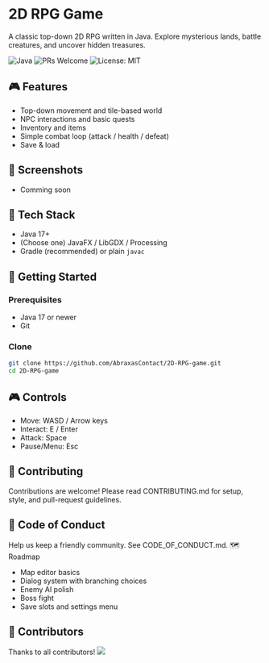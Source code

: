 # 2D RPG Game 
A classic top-down 2D RPG written in Java. Explore mysterious lands, battle creatures, and uncover hidden treasures.

<!-- Optional badges (remove if you don't want them) -->
![Java](https://img.shields.io/badge/Java-17%2B-informational)
![PRs Welcome](https://img.shields.io/badge/PRs-welcome-brightgreen)
![License: MIT](https://img.shields.io/badge/License-MIT-lightgrey)

## 🎮 Features
- Top-down movement and tile-based world
- NPC interactions and basic quests
- Inventory and items
- Simple combat loop (attack / health / defeat)
- Save & load

## 📸 Screenshots
- Comming soon
<!-- TODO: Add images to /assets or /docs and link them here -->
<!-- <img src="docs/screenshot-1.png" width="600" alt="Gameplay screenshot"> -->

## 🧰 Tech Stack
- Java 17+
- (Choose one) JavaFX / LibGDX / Processing <!-- TODO: pick your framework -->
- Gradle (recommended) or plain `javac`

## 🚀 Getting Started

### Prerequisites
- Java 17 or newer
- Git

### Clone
```bash
git clone https://github.com/AbraxasContact/2D-RPG-game.git
cd 2D-RPG-game
```

## 🎮 Controls
- Move: WASD / Arrow keys
- Interact: E / Enter
- Attack: Space
- Pause/Menu: Esc

## 🤝 Contributing
Contributions are welcome!
Please read CONTRIBUTING.md for setup, style, and pull-request guidelines.

## 📜 Code of Conduct
Help us keep a friendly community. See CODE_OF_CONDUCT.md.
🗺️ Roadmap
- Map editor basics
- Dialog system with branching choices
- Enemy AI polish
- Boss fight
- Save slots and settings menu

<!-- Keep this list short; move details to docs/ROADMAP.md later -->
## 🙌 Contributors
Thanks to all contributors!
<a href="https://github.com/AbraxasContact/2D-RPG-game
/graphs/contributors"> <img src="https://contrib.rocks/image?repo=AbraxasContact/2D-RPG-game
" /> </a>
